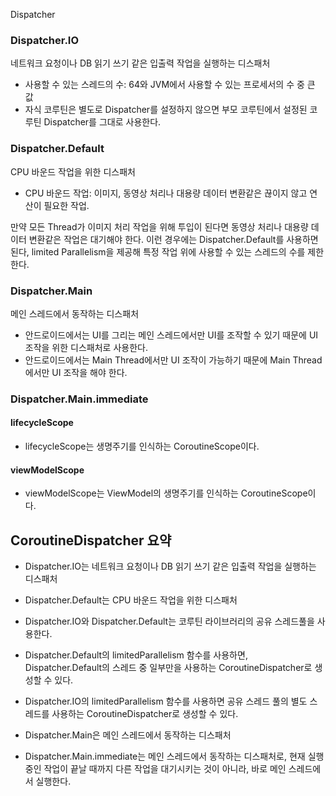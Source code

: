 Dispatcher

### Dispatcher.IO

네트워크 요청이나 DB 읽기 쓰기 같은 입출력 작업을 실행하는 디스패처
* 사용할 수 있는 스레드의 수: 64와 JVM에서 사용할 수 있는 프로세서의 수 중 큰 값
* 자식 코루틴은 별도로 Dispatcher를 설정하지 않으면 부모 코루틴에서 설정된 코루틴 Dispatcher를 그대로 사용한다.


### Dispatcher.Default
CPU 바운드 작업을 위한 디스패처
* CPU 바운드 작업: 이미지, 동영상 처리나 대용량 데이터 변환같은 끊이지 않고 연산이 필요한 작업.

만약 모든 Thread가 이미지 처리 작업을 위해 투입이 된다면 동영상 처리나 대용량 데이터 변환같은 작업은 대기해야 한다.
이런 경우에는 Dispatcher.Default를 사용하면 된다, limited Parallelism을 제공해 특정 작업 위에 사용할 수 있는 스레드의 수를 제한한다.

### Dispatcher.Main
메인 스레드에서 동작하는 디스패처
* 안드로이드에서는 UI를 그리는 메인 스레드에서만 UI를 조작할 수 있기 때문에 UI 조작을 위한 디스패처로 사용한다.
* 안드로이드에서는 Main Thread에서만 UI 조작이 가능하기 때문에 Main Thread에서만 UI 조작을 해야 한다.

### Dispatcher.Main.immediate

#### lifecycleScope
- lifecycleScope는 생명주기를 인식하는 CoroutineScope이다.
#### viewModelScope
- viewModelScope는 ViewModel의 생명주기를 인식하는 CoroutineScope이다.

## CoroutineDispatcher 요약
- Dispatcher.IO는 네트워크 요청이나 DB 읽기 쓰기 같은 입출력 작업을 실행하는 디스패처
- Dispatcher.Default는 CPU 바운드 작업을 위한 디스패처

- Dispatcher.IO와 Dispatcher.Default는 코루틴 라이브러리의 공유 스레드풀을 사용한다.
- Dispatcher.Default의 limitedParallelism 함수를 사용하면, 
Dispatcher.Default의 스레드 중 일부만을 사용하는 CoroutineDispatcher로 생성할 수 있다.
- Dispatcher.IO의 limitedParallelism 함수를 사용하면 공유 스레드 풀의 별도 스레드를 사용하는 CoroutineDispatcher로 생성할 수 있다.

- Dispatcher.Main은 메인 스레드에서 동작하는 디스패처
- Dispatcher.Main.immediate는 메인 스레드에서 동작하는 디스패처로, 현재 실행 중인 작업이 끝날 때까지 다른 작업을 대기시키는 것이 아니라, 바로 메인 스레드에서 실행한다.


